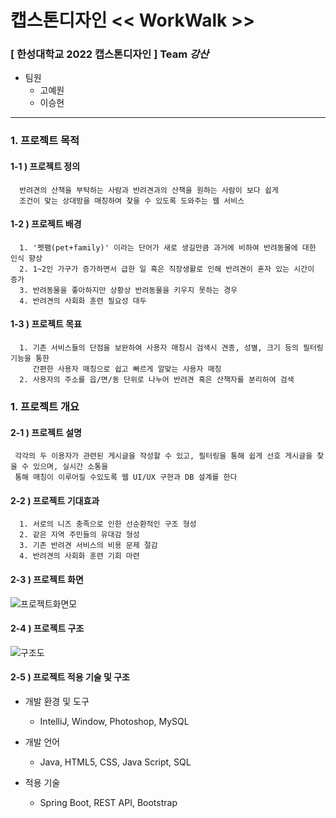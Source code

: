 # 캡스톤디자인 << WorkWalk >>

### [ 한성대학교 2022 캡스톤디자인 ] Team _강산_<br/>


- 팀원
  - 고예원
  - 이승현

---

### 1. 프로젝트 목적
  #### 1-1 ) 프로젝트 정의
```
  반려견의 산책을 부탁하는 사람과 반려견과의 산책을 원하는 사람이 보다 쉽게
  조건이 맞는 상대방을 매칭하여 찾을 수 있도록 도와주는 웹 서비스
```

  #### 1-2 ) 프로젝트 배경
```
  1. '펫팸(pet+family)' 이라는 단어가 새로 생길만큼 과거에 비하여 반려동물에 대한 인식 향상
  2. 1~2인 가구가 증가하면서 급한 일 혹은 직장생활로 인해 반려견이 혼자 있는 시간이 증가
  3. 반려동물을 좋아하지만 상황상 반려동물을 키우지 못하는 경우
  4. 반려견의 사회화 훈련 필요성 대두
```

  #### 1-3 ) 프로젝트 목표
```
  1. 기존 서비스들의 단점을 보완하여 사용자 매칭시 검색시 견종, 성별, 크기 등의 필터링 기능을 통한
     간편한 사용자 매칭으로 쉽고 빠르게 알맞는 사용자 매칭
  2. 사용자의 주소를 읍/면/동 단위로 나누어 반려견 혹은 산책자를 분리하여 검색
```

 ### 1. 프로젝트 개요
  #### 2-1 ) 프로젝트 설명
  ```
   각각의 두 이용자가 관련된 게시글을 작성할 수 있고, 필터링을 통해 쉽게 선호 게시글을 찾을 수 있으며, 실시간 소통을
   통해 매칭이 이루어질 수있도록 웹 UI/UX 구현과 DB 설계를 한다
  ```
  
  
  #### 2-2 ) 프로젝트 기대효과
  ```
    1. 서로의 니즈 충족으로 인한 선순환적인 구조 형성
    2. 같은 지역 주민들의 유대감 형성
    3. 기존 반려견 서비스의 비용 문제 절감
    4. 반려견의 사회화 훈련 기회 마련
```

  #### 2-3 ) 프로젝트 화면
  ![프로젝트화면모](https://ifh.cc/g/JcMR56.jpg)
  
  #### 2-4 ) 프로젝트 구조
  ![구조도](https://ifh.cc/g/Cb46tO.png)

  #### 2-5 ) 프로젝트 적용 기술 및 구조
  - 개발 환경 및 도구
    - IntelliJ, Window, Photoshop, MySQL

  - 개발 언어
    - Java, HTML5, CSS, Java Script, SQL

  - 적용 기술
    - Spring Boot, REST API, Bootstrap
